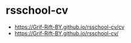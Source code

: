 # rsschool-cv
* https://Grif-Rift-BY.github.io/rsschool-cv/cv
* https://Grif-Rift-BY.github.io/rsschool-cv/